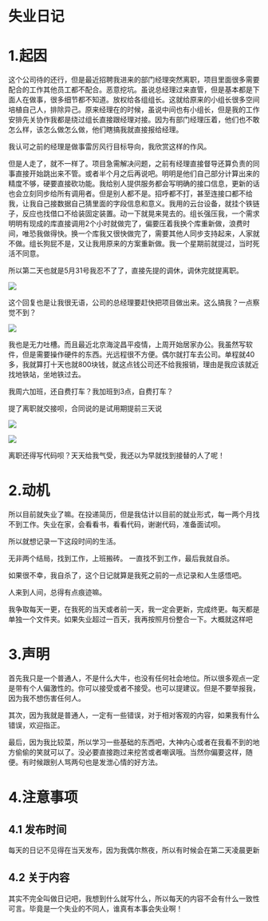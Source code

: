 # 失业日记

# 1.起因
这个公司待的还行，但是最近招聘我进来的部门经理突然离职，项目里面很多需要配合的工作其他员工都不配合。恶意挖坑。虽说总经理过来直管，但是基本都是下面人在做事，很多细节都不知道。放权给各组组长。这就给原来的小组长很多空间培植自己人，排除异己。原来经理在的时候，虽说中间也有小组长，但是我的工作安排先关协作我都是绕过组长直接跟经理对接。因为有部门经理压着，他们也不敢怎么样，该怎么做怎么做，他们瞎搞我就直接报给经理。

我认可之前的经理是做事雷厉风行目标导向，我欣赏这样的作风。

但是人走了，就不一样了。项目急需解决问题，之前有经理直接督导还算负责的同事直接开始跳出来不管。或者半个月之后再说吧。明明是他们自己部分计算出来的精度不够，硬要直接砍功能。我给别人提供服务都会写明确的接口信息，更新的话也会立刻同步给所有调用者。但是别人都不是。招呼都不打，甚至连接口都不给我，让我自己接数据自己猜里面的字段信息和意义。我用的云台设备，就挂个铁链子，反应也找借口不给装固定装置。动一下就晃来晃去的。组长强压我，一个需求明明有现成的库直接调用2个小时就做完了，偏要压着我换个库重新做，浪费时间，唯恐我做得快。换一个库我又很快做完了，需要其他人同步支持起来，人家就不做。组长狗屁不是，又让我用原来的方案重新做。我一个星期前就提过，当时死活不同意。

所以第二天也就是5月31号我忍不了了，直接先提的调休，调休完就提离职。

![](assets/离职申请.jpg)

这个回复也是让我很无语，公司的总经理要赶快把项目做出来。这么搞我？一点察觉不到？

![](assets/离职申请回复.jpg)

我也是无力吐槽。而且最近北京海淀昌平疫情，上周开始居家办公。我虽然写软件，但是需要操作硬件的东西。光远程很不方便。偶尔就打车去公司。单程就40多，我就算打十天也就800块钱，就这点钱公司还不给我报销，理由是我应该就近找地铁站，坐地铁过去。

我周六加班，还自费打车？我加班到3点，自费打车？

提了离职就交接呗，合同说的是试用期提前三天说

![](assets/离职交接1.jpg)

![](assets/离职交接2.jpg)

离职还得写代码呗？天天给我气受，我还以为早就找到接替的人了呢！

# 2.动机

所以目前就失业了嘛。在投递简历，但是我估计以目前的就业形式，每一两个月找不到工作。失业在家，会看看书，看看代码，谢谢代码，准备面试呗。

所以就想记录一下这段时间的生活。

无非两个结局，找到工作，上班搬砖。
一直找不到工作，最后我就自杀。

如果很不幸，我自杀了，这个日记就算是我死之前的一点记录和人生感悟吧。

人来到人间，总得有点痕迹嘛。

我争取每天一更，在我死的当天或者前一天，我一定会更新，完成终更。每天都是单独一个文件夹。如果失业超过一百天，我再按照月份整合一下。大概就这样吧

# 3.声明
首先我只是一个普通人，不是什么大牛，也没有任何社会地位。所以很多观点一定是带有个人偏激性的。你可以接受或者不接受。也可以提建议。但是不要举报我，因为我不想伤害任何人。

其次，因为我就是普通人，一定有一些错误，对于相对客观的内容，如果我有什么错误，欢迎指正。

最后，因为我比较菜，所以学习一些基础的东西吧，大神内心或者在我看不到的地方偷偷的笑就可以了。没必要直接跑过来挖苦或者嘲讽哦。当然你偏要这样，随便。有时候跟别人骂两句也是发泄心情的好方法。

# 4.注意事项
## 4.1 发布时间
每天的日记不见得在当天发布，因为我偶尔熬夜，所以有时候会在第二天凌晨更新
## 4.2 关于内容
其实不完全叫做日记吧，我想到什么就写什么，所以每天的内容不会有什么一致性可言。毕竟是一个失业的不同人，谁真有本事会失业啊！
